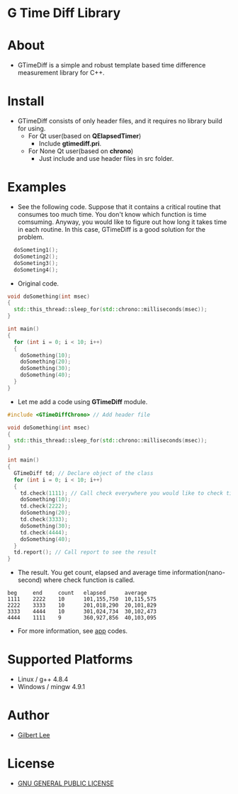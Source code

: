 G Time Diff Library
======================================

# About
* GTimeDiff is a simple and robust template based time difference measurement library for C++.

# Install
* GTimeDiff consists of only header files, and it requires no library build for using.
    * For Qt user(based on **QElapsedTimer**)
      * Include **gtimediff.pri**.
    * For None Qt user(based on **chrono**)
      * Just include and use header files in src folder.

# Examples
* See the following code. Suppose that it contains a critical routine that consumes too much time. You don't know which function is time comsuming. Anyway, you would like to figure out how long it takes time in each routine. In this case, GTimeDiff is a good solution for the problem.

```cpp
  doSometing1();
  doSometing2();
  doSometing3();
  doSometing4();
```

* Original code.

```cpp
void doSomething(int msec)
{
  std::this_thread::sleep_for(std::chrono::milliseconds(msec));
}

int main()
{
  for (int i = 0; i < 10; i++)
  {
    doSomething(10);
    doSomething(20);
    doSomething(30);
    doSomething(40);
  }
}
```

* Let me add a code using **GTimeDiff** module.

```cpp
#include <GTimeDiffChrono> // Add header file

void doSomething(int msec)
{
  std::this_thread::sleep_for(std::chrono::milliseconds(msec));
}

int main()
{
  GTimeDiff td; // Declare object of the class
  for (int i = 0; i < 10; i++)
  {
    td.check(1111); // Call check everywhere you would like to check time consuming
    doSomething(10);
    td.check(2222);
    doSomething(20);
    td.check(3333);
    doSomething(30);
    td.check(4444);
    doSomething(40);
  }
  td.report(); // Call report to see the result
}
```

* The result. You get count, elapsed and average time information(nano-second) where check function is called.
  
```
beg     end     count   elapsed      average
1111    2222    10      101,155,750  10,115,575
2222    3333    10      201,018,290  20,101,829
3333    4444    10      301,024,734  30,102,473
4444    1111    9       360,927,856  40,103,095
```

* For more information, see [app](app/) codes.

# Supported Platforms
  * Linux / g++ 4.8.4
  * Windows / mingw 4.9.1

# Author
* [Gilbert Lee](http://www.gilgil.net)

# License
* [GNU GENERAL PUBLIC LICENSE](http://www.gnu.org/copyleft/gpl.html)

